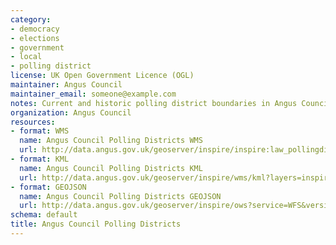 ```yaml
---
category:
- democracy
- elections
- government
- local
- polling district
license: UK Open Government Licence (OGL)
maintainer: Angus Council
maintainer_email: someone@example.com
notes: Current and historic polling district boundaries in Angus Council.
organization: Angus Council
resources:
- format: WMS
  name: Angus Council Polling Districts WMS
  url: http://data.angus.gov.uk/geoserver/inspire/inspire:law_pollingdistricts/wms?service=WMS&request=GetMap
- format: KML
  name: Angus Council Polling Districts KML
  url: http://data.angus.gov.uk/geoserver/inspire/wms/kml?layers=inspire:law_pollingdistricts&mode=download
- format: GEOJSON
  name: Angus Council Polling Districts GEOJSON
  url: http://data.angus.gov.uk/geoserver/inspire/ows?service=WFS&version=1.0.0&request=GetFeature&typeName=inspire:law_pollingdistricts&outputFormat=application%2Fjson&srsName=EPSG:3857
schema: default
title: Angus Council Polling Districts
---
```

